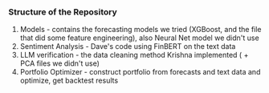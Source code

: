 ### Structure of the Repository
1. Models - contains the forecasting models we tried (XGBoost, and the file that
   did some feature engineering), also Neural Net model we didn't use
2. Sentiment Analysis - Dave's code using FinBERT on the text data
3. LLM verification - the data cleaning method Krishna implemented ( + PCA files
   we didn't use)
4. Portfolio Optimizer - construct portfolio from forecasts and text data and
   optimize, get backtest results
